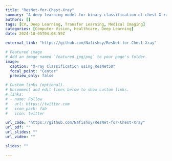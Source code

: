 ```yaml
---
title: "ResNet-for-Chest-Xray"
summary: "A deep learning model for binary classification of chest X-rays into COVID-19 and Normal cases using transfer learning with ResNet50."
authors: []
tags: [CV, Deep Learning, Transfer Learning, Medical Imaging]
categories: [Computer Vision, Healthcare, Deep Learning]
date: 2024-10-05T04:08:59Z

external_link: "https://github.com/Nafishsy/ResNet-for-Chest-Xray"

# Featured image
# Add an image named `featured.jpg/png` to your page's folder.
image:
  caption: "X-ray Classification using ResNet50"
  focal_point: "Center"
  preview_only: false

# Custom links (optional).
# Uncomment and edit lines below to show custom links.
# links:
# - name: Follow
#   url: https://twitter.com
#   icon_pack: fab
#   icon: twitter

url_code: "https://github.com/Nafishsy/ResNet-for-Chest-Xray"
url_pdf: ""
url_slides: ""
url_video: ""

slides: ""

---
```

